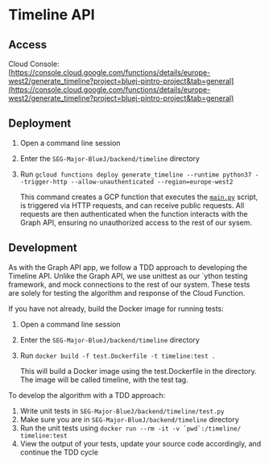 # Timeline API

## Access

Cloud Console: [https://console.cloud.google.com/functions/details/europe-west2/generate_timeline?project=bluej-pintro-project&tab=general](https://console.cloud.google.com/functions/details/europe-west2/generate_timeline?project=bluej-pintro-project&tab=general)

## Deployment

1. Open a command line session
2. Enter the `SEG-Major-BlueJ/backend/timeline` directory
3. Run `gcloud functions deploy generate_timeline --runtime python37 --trigger-http --allow-unauthenticated --region=europe-west2`

    This command creates a GCP function that executes the [`main.py`](http://main.py) script,  is triggered via HTTP requests, and can receive public requests. All requests are then authenticated when the function interacts with the Graph API, ensuring no unauthorized access to the rest of our sysem.

## Development

As with the Graph API app, we follow a TDD approach to developing the Timeline API. Unlike the Graph API, we use unittest as our `ython testing framework, and mock connections to the rest of our system. These tests are solely for testing the algorithm and response of the Cloud Function.

If you have not already, build the Docker image for running tests:

1. Open a command line session
2. Enter the `SEG-Major-BlueJ/backend/timeline` directory
3. Run `docker build -f test.Dockerfile -t timeline:test .`

    This will build a Docker image using the test.Dockerfile in the directory. The image will be called timeline, with the test tag.

To develop the algorithm with a TDD approach:

1. Write unit tests in `SEG-Major-BlueJ/backend/timeline/test.py`
2. Make sure you are in `SEG-Major-BlueJ/backend/timeline` directory
3. Run the unit tests using ```docker run --rm -it -v `pwd`:/timeline/ timeline:test```
4. View the output of your tests, update your source code accordingly, and continue the TDD cycle